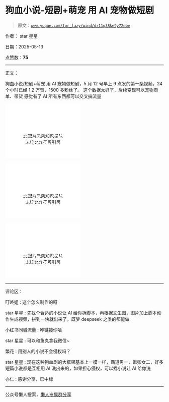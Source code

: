 # 狗血小说-短剧+萌宠 用 AI 宠物做短剧

> 原文：[`www.yuque.com/for_lazy/wind/dr11q38ke9y72ebe`](https://www.yuque.com/for_lazy/wind/dr11q38ke9y72ebe)

作者： star 星星

日期：2025-05-13

点赞数：**75**

* * *

正文：

狗血小说/短剧+萌宠 用 AI 宠物做短剧，5 月 12 号早上 9 点发的第一条视频，24 个小时已经 1.2 万赞，1500 多粉丝了。
这个数据太好了，后续变现可以宠物商单、带货 感觉有了 AI 所有东西都可以交叉搞流量

![](img/b1f6c7c3d0354941e9aac1ee9dedf062.png "None")

![](img/19f10bdb181131f13ecf84fe0e1de64b.png "None")

![](img/457b2099f3f0f1aea9e2d84533cf6da6.png "None")

* * *

评论区：

叮咚姐 : 这个怎么制作的呀

star 星星 : 先找个合适的小说让 AI 给你拆脚本，再根据文生图，图片加上脚本动作生成视频，拼到一块就出来了，既梦 deepseek 之类的都能做

小红书同城流量 : 咋链接你哈

star 星星 : 可以和鱼丸拿我微信~

繁花 : 用别人的小说不会侵权吗？

star 星星 : 现在这种狗血剧的大框架基本上一模一样，霸道男一，嚣张女二，好多短篇小说都是互相用 AI 洗出来的，如果担心侵权，可以找小说让 AI 给你洗

亦仁 : 感谢分享，已中标

* * *

公众号懒人搜索，[懒人专属群分享](https://lazybook.fun/#/blog/group)